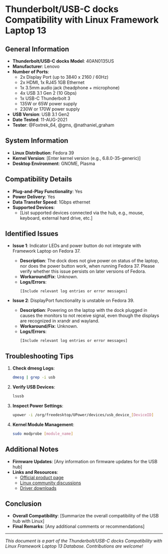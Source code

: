 # Thunderbolt/USB-C docks  Compatibility with Linux Framework Laptop 13

## General Information

- **Thunderbolt/USB-C docks Model**: 40AN0135US
- **Manufacturer**: Lenovo
- **Number of Ports**: 
  - 2x Display Port (up to 3840 x 2160 / 60Hz)
  - 2x HDMI, 1x RJ45 1GB Ethernet
  - 1x 3.5mm audio jack (headphone + microphone)
  - 4x USB 3.1 Gen 2 (10 Gbps)
  - 1x USB-C Thunderbolt 3
  - 135W or 65W power supply
  - 230W or 170W power supply
- **USB Version**: USB 3.1 Gen2
- **Date Tested**: 11-AUG-2021
- **Tester**: @Foxtrek_64, @gms, @nathaniel_graham

## System Information

- **Linux Distribution**: Fedora 39
- **Kernel Version**: [Enter kernel version (e.g., 6.8.0-35-generic)]
- **Desktop Environment**: GNOME, Plasma

## Compatibility Details

- **Plug-and-Play Functionality**: Yes
- **Power Delivery**: Yes
- **Data Transfer Speed**: 1Gbps ethernet
- **Supported Devices**: 
  - [List supported devices connected via the hub, e.g., mouse, keyboard, external hard drive, etc.]

## Identified Issues

- **Issue 1**: Indicator LEDs and power button do not integrate with Framework Laptop on Fedora 37.
  - **Description**: The dock does not give power on status of the laptop, nor does the power button work, when running Fedora 37. Please verify whether this issue persists on later versions of Fedora.
  - **Workaround/Fix**: Unknown.
  - **Logs/Errors**: 
    ```plaintext
    [Include relevant log entries or error messages]
    ```

- **Issue 2**: DisplayPort functionality is unstable on Fedora 39.
  - **Description**: Powering on the laptop with the dock plugged in causes the monitors to not receive signal, even  though the displays are recognized in xrandr and wayland.
  - **Workaround/Fix**: Unknown.
  - **Logs/Errors**: 
    ```plaintext
    [Include relevant log entries or error messages]
    ```


## Troubleshooting Tips

1. **Check dmesg Logs**:
    ```bash
    dmesg | grep -i usb
    ```

2. **Verify USB Devices**:
    ```bash
    lsusb
    ```

3. **Inspect Power Settings**:
    ```bash
    upower -i /org/freedesktop/UPower/devices/usb_device_[DeviceID]
    ```

4. **Kernel Module Management**:
    ```bash
    sudo modprobe [module_name]
    ```

## Additional Notes

- **Firmware Updates**: [Any information on firmware updates for the USB hub]
- **Links and Resources**: 
  - [Official product page](#)
  - [Linux community discussions](#)
  - [Driver downloads](#)

## Conclusion

- **Overall Compatibility**: [Summarize the overall compatibility of the USB hub with Linux]
- **Final Remarks**: [Any additional comments or recommendations]

---

*This document is a part of the Thunderbolt/USB-C docks Compatibility with Linux Framework Laptop 13 Database. Contributions are welcome!*
